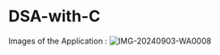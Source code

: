 # DSA-with-C

Images of the Application :
![IMG-20240903-WA0008](https://github.com/user-attachments/assets/f028e60e-a90f-4d99-bf5c-3694170bbe3d)
